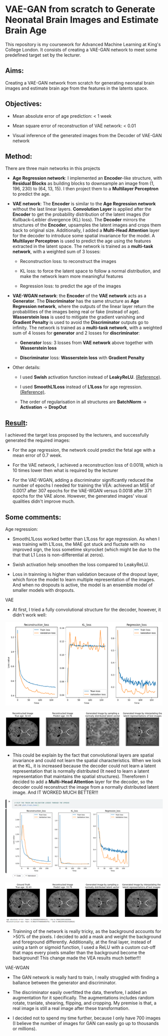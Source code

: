 # VAE-GAN from scratch to Generate Neonatal Brain Images and Estimate Brain Age

This repository is my coursework for Advanced Machine Learning at King's College London. It consists of creating a VAE-GAN network to meet some predefined target set by the lecturer.

## Aims:

Creating a VAE-GAN network from scratch for generating neonatal brain images and estimate brain age from the features in the latents space.

## Objectives:

+ Mean absolute error of age prediction: < 1 week

+ Mean square error of reconstruction of VAE network: < 0.01

+ Visual inference of the generated images from the Decoder of VAE-GAN network

## Method:

There are three main networks in this projects

+ **Age Regression network**: I implemented an **Encoder**-like structure, with **Residual Blocks** as building blocks to downsample an image from (1, 196, 230) to (64, 13, 15). I then project them to a **Multilayer Perceptron** to predict the age.

+ **VAE network**: The **Encoder** is similar to the **Age Regression network** without the last linear layers. **Convolution Layer** is applied after the **Encoder** to get the probability distribution of the latent images (for Kullback–Leibler divergence (KL) loss). The **Decoder** mirrors the structures of the **Encoder**, upsamples the latent images and crops them back to original size. Additionally, I added a **Multi-Head Attention** layer for the decoder to introduce some spatial invariance for the model. A **Multilayer Perceptron** is used to predict the age using the features extracted in the latent space. The network is trained as a **multi-task network**, with a weighted sum of 3 losses:

    + Reconstruction loss: to reconstruct the images

    + KL loss: to force the latent space to follow a normal distribution, and make the network learn more meaningful features

    + Regression loss: to predict the age of the images

+ **VAE-WGAN network**: the **Encoder** of the **VAE network** acts as a **Generator**. The **Discriminator** has the same structure as **Age Regression network**, where the outputs of the linear layer return the probabilities of the images being real or fake (instead of age). **Wasserstein loss** is used to mitigate the gradient vanishing and **Gradient Penalty** is used to avoid the **Discriminator** outputs go to infinity. The network is trained as a **multi-task network**, with a weighted sum of 4 losses for **generator** and 2 losses for **discriminator**:

    + **Generator** loss: 3 losses from **VAE network** above together with **Wasserstein loss** 

    + **Discriminator** loss: **Wasserstein loss** with **Gradient Penalty**

+ Other details:

    + I used **Swish** activation function instead of **LeakyReLU**. [(Reference)](https://arxiv.org/abs/1710.05941).

    + I used **SmoothL1Loss** instead of **L1Loss** for age regression. [(Reference)](https://someshfengde.medium.com/understanding-l1-and-smoothl1loss-f5af0f801c71).

    + The order of regularisation in all structures are **BatchNorm** -> **Activation** -> **DropOut**
 
## [Result](https://www.kaggle.com/code/conquyhung/vae-gan-neonatal-mri?scriptVersionId=189228795):
I achieved the target loss proposed by the lecturers, and successfully generated the required images:

+ For the age regression, the network could predict the fetal age with a mean error of 0.7 week.

+ For the VAE network, I achieved a reconstruction loss of 0.0018, which is 10 times lower then what is required by the lecturer

+ For the VAE-WGAN, adding a discriminator significantly reduced the number of epochs I needed for training the VEA: achieved an MSE of 0.0017 after 307 epochs for the VAE-WGAN versus 0.0018 after 371 epochs for the VAE alone. However, the generated images' visual qualities didn't improve much.

## Some comments:

Age regression:

+ SmoothL1Loss worked better than L1Loss for age regression. As when I was training with L1Loss, the MAE got stuck and fluctate with no improved sign, the loss sometime skyrocket (which might be due to the that that L1 Loss is non-differential at zeros).

+ Swish activation help smoothen the loss compared to LeakyReLU.

+ Loss in trainning is higher than validation because of the dropout layer, which force the model to learn multiple representation of the images. And when no dropouts is active, the model is an ensemble model of smaller models with dropouts.

VAE

+ At first, I tried a fully convolutional structure for the decoder, however, it didn't work well:

![loss when trained with a FCN](images/Losses_of_network_with_all_conv.png)

![result when trained with a FCN](images/Results_of_network_with_all_conv.png)

+ This could be explain by the fact that convolutional layers are spatial invariance and could not learn the spatial characteristics. When we look at the KL, it is increased because the decoder could not learn a latent representation that is normally distributed (It need to learn a latent representation that maintains the spatial structures). Thereforem I decided to add a **Multi-Head Attention** layer for the decoder, so the decoder could reconstruct the image from a normally distributed latent image. And IT WORKED MUCH BETTER!!!

![loss when attention layer added](images/Losses_of_network_with_attention_added.png)

![result when attention layer added](images/Results_of_network_with_attention.png)

+ Trainning of the network is really tricky, as the background accounts for >50% of the pixels. I decided to add a mask and weight the background and foreground differently. Additionally, at the final layer, instead of using a tanh or sigmoid function, I used a ReLU with a custom cut-off that maps every pixels smaller than the background become the background! This change made the VEA results much better!!!

VAE-WGAN

+ The GAN network is really hard to train, I really struggled with finding a ballance between the generator and discriminator.

+ The discriminator easily overfitted the data, therefore, I added an augmentation for it specifically. The augmentations includes random rotate, tranlate, shearing, flipping, and cropping. My premise is that, a real image is still a real image after these transformation.

+ I decided not to spend my time further, because I only have 700 images (I believe the number of images for GAN can easily go up to thousands or millions).